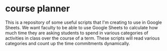 # course planner

This is a repository of some useful scripts that I'm creating to use in Google Sheets. 
We want faculty to be able to use Google Sheets to calculate how much time they are asking students to spend in various categories of activities in class over the course of a term.  These scripts will read various categories and count up the time commitments dynamically. 